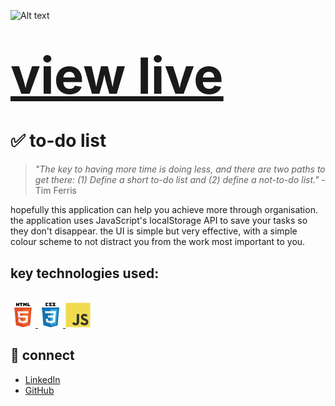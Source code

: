 ![Alt text](https://i.ibb.co/1Yw5tpc5/todo.png)

<h1><a href="https://todo-list-task-app.surge.sh/" style="font-size: 5rem;">view live</a></h1>

# ✅ to-do list

> _"The key to having more time is doing less, and there are two paths to get there: (1) Define a short to-do list and (2) define a not-to-do list."_ - Tim Ferris

hopefully this application can help you achieve more through organisation. the application uses JavaScript's localStorage API to save your tasks so they don't disappear. the UI is simple but very effective, with a simple colour scheme to not distract you from the work most important to you.

## key technologies used:
<br>
<a href="https://www.w3.org/html/" target="_blank" rel="noreferrer"> <img src="https://raw.githubusercontent.com/devicons/devicon/master/icons/html5/html5-original-wordmark.svg" alt="html5" width="40" height="40"/> </a>
<a href="https://www.w3schools.com/css/" target="_blank" rel="noreferrer"> <img src="https://raw.githubusercontent.com/devicons/devicon/master/icons/css3/css3-original-wordmark.svg" alt="css3" width="40" height="40"/> </a>
<a href="https://developer.mozilla.org/en-US/docs/Web/JavaScript" target="_blank" rel="noreferrer"> <img src="https://raw.githubusercontent.com/devicons/devicon/master/icons/javascript/javascript-original.svg" alt="javascript" width="40" height="40"/> </a>

## 🤝 connect

- [LinkedIn](https://linkedin.com/in/...)  
- [GitHub](https://github.com/matasroda) 
